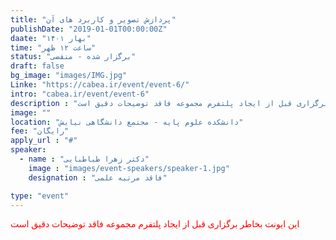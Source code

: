 ```yaml
---
title: "پردازش تصویر و کاربرد های آن"
publishDate: "2019-01-01T00:00:00Z"
daate: "۱۴۰۱ بهار"
time: "ساعت ۱۲ ظهر"
status: "برگزار شده - منقضی"
draft: false
bg_image: "images/IMG.jpg"
Linke: "https://cabea.ir/event/event-6/"
intro: "cabea.ir/event/event-6"
description : "این ایونت بخاطر برگزاری قبل از ایجاد پلتفرم مجموعه فاقد توضیحات دقیق است"
image: ""
location: "دانشکده علوم پایه - مجتمع دانشگاهی نیایش"
fee: "رایگان"
apply_url : "#"
speaker:
  - name : "دکتر زهرا طباطبایی"
    image : "images/event-speakers/speaker-1.jpg"
    designation : "فاقد مرتبه علمی"

type: "event"
---
```


<p style="color: red;">این ایونت بخاطر برگزاری قبل از ایجاد پلتفرم مجموعه فاقد توضیحات دقیق است</p>